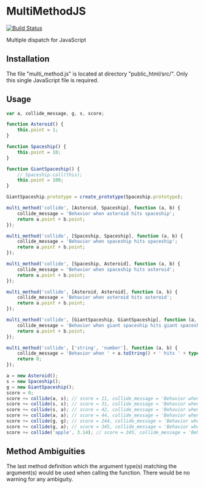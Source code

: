 MultiMethodJS
=============

[![Build Status](https://travis-ci.org/xianrenb/MultiMethodJS.svg?branch=develop)](https://travis-ci.org/xianrenb/MultiMethodJS)

Multiple dispatch for JavaScript

Installation
------------

The file "multi_method.js" is located at directory "public_html/src/".
Only this single JavaScript file is required.

Usage
-----

```JavaScript
var a, collide_message, g, s, score;

function Asteroid() {
    this.point = 1;
}

function Spaceship() {
    this.point = 10;
}

function GiantSpaceship() {
    // Spaceship.call(this);
    this.point = 100;
}

GiantSpaceship.prototype = create_prototype(Spaceship.prototype);

multi_method('collide', [Asteroid, Spaceship], function (a, b) {
    collide_message = 'Behavior when asteroid hits spaceship';
    return a.point + b.point;
});

multi_method('collide', [Spaceship, Spaceship], function (a, b) {
    collide_message = 'Behavior when spaceship hits spaceship';
    return a.point + b.point;
});

multi_method('collide', [Spaceship, Asteroid], function (a, b) {
    collide_message = 'Behavior when spaceship hits asteroid';
    return a.point + b.point;
});

multi_method('collide', [Asteroid, Asteroid], function (a, b) {
    collide_message = 'Behavior when asteroid hits asteroid';
    return a.point + b.point;
});

multi_method('collide', [GiantSpaceship, GiantSpaceship], function (a, b) {
    collide_message = 'Behavior when giant spaceship hits giant spaceship';
    return a.point + b.point;
});

multi_method('collide', ['string', 'number'], function (a, b) {
    collide_message = 'Behavior when ' + a.toString() + ' hits ' + typeof b;
    return 0;
});

a = new Asteroid();
s = new Spaceship();
g = new GiantSpaceship();
score = 0;
score += collide(a, s); // score = 11, collide_message = 'Behavior when asteroid hits spaceship'
score += collide(s, s); // score = 31, collide_message = 'Behavior when spaceship hits spaceship'
score += collide(s, a); // score = 42, collide_message = 'Behavior when spaceship hits asteroid'
score += collide(a, a); // score = 44, collide_message = 'Behavior when asteroid hits asteroid'
score += collide(g, g); // score = 244, collide_message = 'Behavior when giant spaceship hits giant spaceship'
score += collide(g, a); // score = 345, collide_message = 'Behavior when spaceship hits asteroid'
score += collide('apple', 3.14); // score = 345, collide_message = 'Behavior when apple hits number'
```

Method Ambiguities
------------------
The last method definition which the argument type(s) matching the argument(s) would be used when calling the function.
There would be no warning for any ambiguity.
